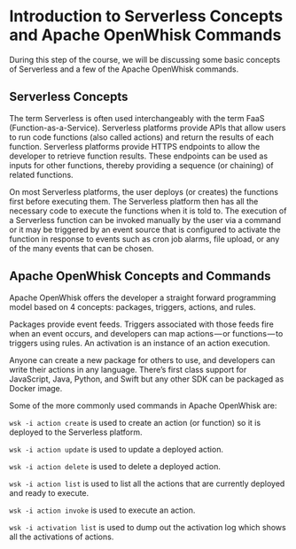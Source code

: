 # Introduction to Serverless Concepts and Apache OpenWhisk Commands

During this step of the course, we will be discussing some basic concepts of Serverless and a few of the Apache OpenWhisk commands.

## Serverless Concepts

The term Serverless is often used interchangeably with the term FaaS (Function-as-a-Service).  Serverless platforms provide APIs
that allow users to run code functions (also called actions) and return the results of each function.  Serverless platforms provide
HTTPS endpoints to allow the developer to retrieve function results.  These endpoints can be used as inputs for other functions, 
thereby providing a sequence (or chaining) of related functions.

On most Serverless platforms, the user deploys (or creates) the functions first before executing them.  The Serverless platform 
then has all the necessary code to execute the functions when it is told to.  The execution of a Serverless function can be invoked
manually by the user via a command or it may be triggered by an event source that is configured to activate the function in
response to events such as cron job alarms, file upload, or any of the many events that can be chosen.

## Apache OpenWhisk Concepts and Commands

Apache OpenWhisk offers the developer a straight forward programming model based on 4 concepts: packages, triggers, actions, 
and rules.

Packages provide event feeds. Triggers associated with those feeds fire when an event occurs, and developers can map 
actions — or functions — to triggers using rules.  An activation is an instance of an action execution.

Anyone can create a new package for others to use, and developers can write their actions in any language. There’s first class
support for JavaScript, Java, Python, and Swift but any other SDK can be packaged as Docker image.

Some of the more commonly used commands in Apache OpenWhisk are:

``wsk -i action create`` is used to create an action (or function) so it is deployed to the Serverless platform.

``wsk -i action update`` is used to update a deployed action.

``wsk -i action delete`` is used to delete a deployed action.

``wsk -i action list`` is used to list all the actions that are currently deployed and ready to execute.

``wsk -i action invoke`` is used to execute an action.

``wsk -i activation list`` is used to dump out the activation log which shows all the activations of actions.
